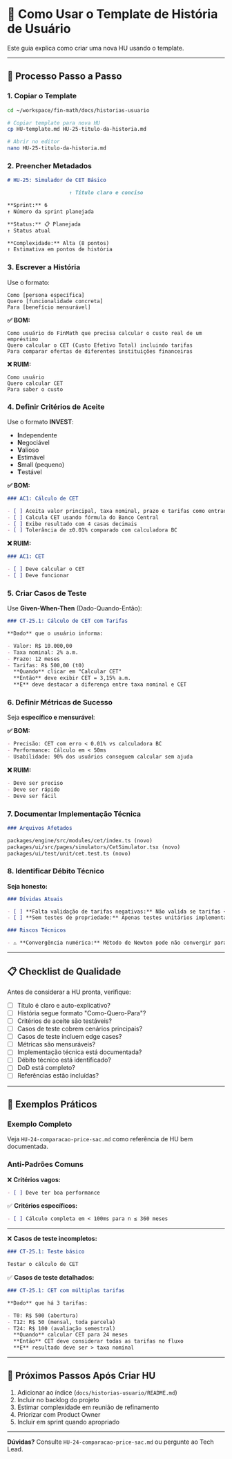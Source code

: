 # 📖 Como Usar o Template de História de Usuário

Este guia explica como criar uma nova HU usando o template.

---

## 🚀 Processo Passo a Passo

### 1. Copiar o Template

```bash
cd ~/workspace/fin-math/docs/historias-usuario

# Copiar template para nova HU
cp HU-template.md HU-25-titulo-da-historia.md

# Abrir no editor
nano HU-25-titulo-da-historia.md
```

### 2. Preencher Metadados

```markdown
# HU-25: Simulador de CET Básico

                    ↑ Título claro e conciso

**Sprint:** 6
↑ Número da sprint planejada

**Status:** 📋 Planejada
↑ Status atual

**Complexidade:** Alta (8 pontos)
↑ Estimativa em pontos de história
```

### 3. Escrever a História

Use o formato:

```
Como [persona específica]
Quero [funcionalidade concreta]
Para [benefício mensurável]
```

**✅ BOM:**

```
Como usuário do FinMath que precisa calcular o custo real de um empréstimo
Quero calcular o CET (Custo Efetivo Total) incluindo tarifas
Para comparar ofertas de diferentes instituições financeiras
```

**❌ RUIM:**

```
Como usuário
Quero calcular CET
Para saber o custo
```

### 4. Definir Critérios de Aceite

Use o formato **INVEST**:

- **I**ndependente
- **N**egociável
- **V**alioso
- **E**stimável
- **S**mall (pequeno)
- **T**estável

**✅ BOM:**

```markdown
### AC1: Cálculo de CET

- [ ] Aceita valor principal, taxa nominal, prazo e tarifas como entrada
- [ ] Calcula CET usando fórmula do Banco Central
- [ ] Exibe resultado com 4 casas decimais
- [ ] Tolerância de ±0.01% comparado com calculadora BC
```

**❌ RUIM:**

```markdown
### AC1: CET

- [ ] Deve calcular o CET
- [ ] Deve funcionar
```

### 5. Criar Casos de Teste

Use **Given-When-Then** (Dado-Quando-Então):

```markdown
### CT-25.1: Cálculo de CET com Tarifas

**Dado** que o usuário informa:

- Valor: R$ 10.000,00
- Taxa nominal: 2% a.m.
- Prazo: 12 meses
- Tarifas: R$ 500,00 (t0)
  **Quando** clicar em "Calcular CET"
  **Então** deve exibir CET = 3,15% a.m.
  **E** deve destacar a diferença entre taxa nominal e CET
```

### 6. Definir Métricas de Sucesso

Seja **específico e mensurável**:

**✅ BOM:**

```markdown
- Precisão: CET com erro < 0.01% vs calculadora BC
- Performance: Cálculo em < 50ms
- Usabilidade: 90% dos usuários conseguem calcular sem ajuda
```

**❌ RUIM:**

```markdown
- Deve ser preciso
- Deve ser rápido
- Deve ser fácil
```

### 7. Documentar Implementação Técnica

```markdown
### Arquivos Afetados

packages/engine/src/modules/cet/index.ts (novo)
packages/ui/src/pages/simulators/CetSimulator.tsx (novo)
packages/ui/test/unit/cet.test.ts (novo)
```

### 8. Identificar Débito Técnico

**Seja honesto:**

```markdown
### Dívidas Atuais

- [ ] **Falta validação de tarifas negativas:** Não valida se tarifas < 0
- [ ] **Sem testes de propriedade:** Apenas testes unitários implementados

### Riscos Técnicos

- ⚠️ **Convergência numérica:** Método de Newton pode não convergir para casos extremos
```

---

## 📋 Checklist de Qualidade

Antes de considerar a HU pronta, verifique:

- [ ] Título é claro e auto-explicativo?
- [ ] História segue formato "Como-Quero-Para"?
- [ ] Critérios de aceite são testáveis?
- [ ] Casos de teste cobrem cenários principais?
- [ ] Casos de teste incluem edge cases?
- [ ] Métricas são mensuráveis?
- [ ] Implementação técnica está documentada?
- [ ] Débito técnico está identificado?
- [ ] DoD está completo?
- [ ] Referências estão incluídas?

---

## 🎯 Exemplos Práticos

### Exemplo Completo

Veja `HU-24-comparacao-price-sac.md` como referência de HU bem documentada.

### Anti-Padrões Comuns

❌ **Critérios vagos:**

```markdown
- [ ] Deve ter boa performance
```

✅ **Critérios específicos:**

```markdown
- [ ] Cálculo completa em < 100ms para n ≤ 360 meses
```

---

❌ **Casos de teste incompletos:**

```markdown
### CT-25.1: Teste básico

Testar o cálculo de CET
```

✅ **Casos de teste detalhados:**

```markdown
### CT-25.1: CET com múltiplas tarifas

**Dado** que há 3 tarifas:

- T0: R$ 500 (abertura)
- T12: R$ 50 (mensal, toda parcela)
- T24: R$ 100 (avaliação semestral)
  **Quando** calcular CET para 24 meses
  **Então** CET deve considerar todas as tarifas no fluxo
  **E** resultado deve ser > taxa nominal
```

---

## 🔗 Próximos Passos Após Criar HU

1. Adicionar ao índice (`docs/historias-usuario/README.md`)
2. Incluir no backlog do projeto
3. Estimar complexidade em reunião de refinamento
4. Priorizar com Product Owner
5. Incluir em sprint quando apropriado

---

**Dúvidas?** Consulte `HU-24-comparacao-price-sac.md` ou pergunte ao Tech Lead.
